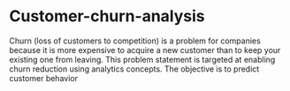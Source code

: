 # Customer-churn-analysis


Churn (loss of customers to competition) is a problem for companies because it is more expensive to acquire a new customer than to keep your existing one from leaving. This problem
statement is targeted at enabling churn reduction using analytics concepts. The objective is to
predict customer behavior
